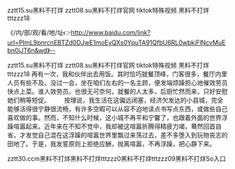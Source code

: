 zztt15.su黑料不打烊
zztt08.su黑料不打烊官网
tiktok特殊视频
黑料不打烊tttzzz18


《/内/部/观/看/地/址👉http://www.baidu.com/link?url=PImL9pnrcnEBTZd0DJwE1moEyQXs0YpuTA91QfbU6RL0wbkiFlNcvMuEbn0iJT6n&wd》--

zztt15.su黑料不打烊
zztt08.su黑料不打烊官网
tiktok特殊视频
黑料不打烊tttzzz18
再有一次，我和伙伴出去用饭。其时恰巧就餐顶峰，门客很多，餐厅内里人员有些不及。没过一会，坐在咱们左右的一名主顾，便发端烦躁担心地催效劳员快点上菜。谁人效劳员，也很无可奈何，就餐的人太多，后厨忙然而来，只好安慰她们稍等短促。
　　按理说，我生活在这偏远闭塞，经济欠发达的小县城，完全能够活得很宁静很流畅，有许多空暇可以从容不迫地读点书写点东西，或做些自己喜欢做的事。然而，不知什么时候，这小城不再平和宁馨了，也跟着外面的世界浮躁喧嚣起来。近年来在不知不觉中，我却被这喧嚣折腾得精疲力竭，蓦然回首自省，才发觉自己混在这浮躁的喧嚣世界里飘过来荡过去，差不多堕入到玩物丧志的田地了。于是，我发誓原则上拒绝应酬，抛离喧嚣，不再浮躁，把心静下来。





zztt30.ccm黑料不打烊黑料不打烊tttzzz0黑料不打烊tttzzz09黑料不打烊So入口
